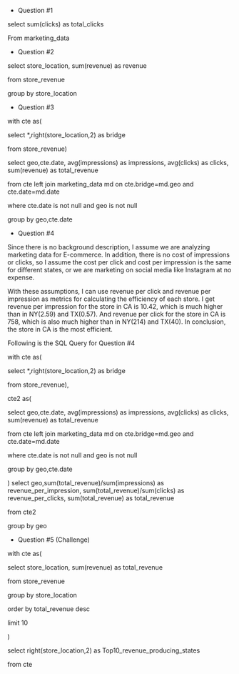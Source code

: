 *  Question #1

select sum(clicks) as total_clicks

From marketing_data


*  Question #2

select store_location, sum(revenue) as revenue

from store_revenue 

group by store_location


*  Question #3

with cte as(

select *,right(store_location,2) as bridge

from store_revenue)

select geo,cte.date, avg(impressions) as impressions, avg(clicks) as clicks, sum(revenue) as total_revenue

from cte left join marketing_data md on cte.bridge=md.geo and cte.date=md.date

where cte.date is not null and geo is not null

group by geo,cte.date

* Question #4


Since there is no background description, I assume we are analyzing marketing data for E-commerce. In addition, there is no cost of impressions or clicks, so I assume the cost per click and cost per impression is the same for different states, or we are marketing on social media like Instagram at no expense. 

With these assumptions, I can use revenue per click and revenue per impression as metrics for calculating the efficiency of each store. I get revenue per impression for the store in CA is 10.42, which is much higher than in NY(2.59) and TX(0.57). And revenue per click for the store in CA is 758, which is also much higher than in NY(214) and TX(40). In conclusion, the store in CA is the most efficient.


Following is the SQL Query for Question #4


with cte as(

select *,right(store_location,2) as bridge

from store_revenue),

cte2 as(

select geo,cte.date, avg(impressions) as impressions, avg(clicks) as clicks, sum(revenue) as total_revenue

from cte left join marketing_data md on cte.bridge=md.geo and cte.date=md.date

where cte.date is not null and geo is not null

group by geo,cte.date

)
select geo,sum(total_revenue)/sum(impressions) as revenue_per_impression, sum(total_revenue)/sum(clicks) as revenue_per_clicks, sum(total_revenue) as total_revenue

from cte2

group by geo



* Question #5 (Challenge)

with cte as(

select store_location, sum(revenue) as total_revenue

from store_revenue

group by store_location 

order by total_revenue desc

limit 10

)

select right(store_location,2) as Top10_revenue_producing_states

from cte
​

